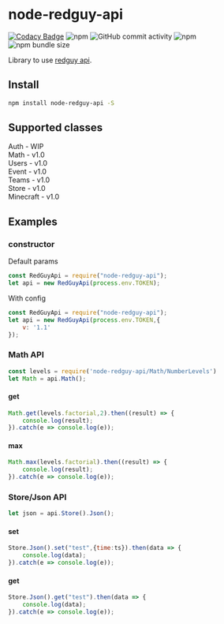 #  node-redguy-api

[![Codacy Badge](https://api.codacy.com/project/badge/Grade/b236af86f3f048a3a51118f1ea8e54ef)](https://app.codacy.com/gh/RedGuyGames/node-redguy-api?utm_source=github.com&utm_medium=referral&utm_content=RedGuyGames/node-redguy-api&utm_campaign=Badge_Grade) ![npm](https://img.shields.io/npm/v/node-redguy-api) ![GitHub commit activity](https://img.shields.io/github/commit-activity/m/RedGuyGames/node-redguy-api) ![npm](https://img.shields.io/npm/dm/node-redguy-api) ![npm bundle size](https://img.shields.io/bundlephobia/min/node-redguy-api)

Library to use [redguy api](https://wiki.redguy.ru/Api "redguy api").

## Install

```sh
npm install node-redguy-api -S
```

## Supported classes
Auth - WIP<br>
Math - v1.0<br>
Users - v1.0<br>
Event - v1.0<br>
Teams - v1.0<br>
Store - v1.0<br>
Minecraft - v1.0

## Examples

### constructor
Default params

```js
const RedGuyApi = require("node-redguy-api");
let api = new RedGuyApi(process.env.TOKEN);
```
With config
```js
const RedGuyApi = require("node-redguy-api");
let api = new RedGuyApi(process.env.TOKEN,{
	v: '1.1'
});
```

### Math API

```js
const levels = require('node-redguy-api/Math/NumberLevels')
let Math = api.Math();
```

#### get
```js
Math.get(levels.factorial,2).then((result) => {
	console.log(result);
}).catch(e => console.log(e));
```

#### max
```js
Math.max(levels.factorial).then((result) => {
	console.log(result);
}).catch(e => console.log(e));
```

### Store/Json API

```js
let json = api.Store().Json();
```

#### set
```js
Store.Json().set("test",{time:ts}).then(data => {
    console.log(data);
}).catch(e => console.log(e));
```

#### get
```js
Store.Json().get("test").then(data => {
    console.log(data);
}).catch(e => console.log(e));
```
